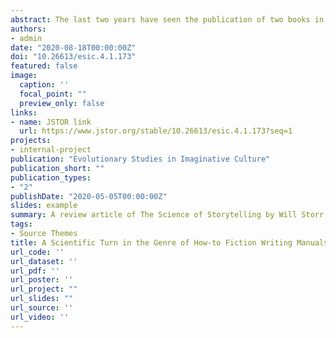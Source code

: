 ```yaml
---
abstract: The last two years have seen the publication of two books in the genre of how-to fiction writing manuals that use science both as a selling point and as a genuine analytical paradigm. The Science of Storytelling by Will Storr and The Science of Screenwriting by Paul Joseph Gulino and Connie Shears use insights from the cognitive sciences and evolutionary psychology, while retaining their practical, how-to character. This review article goes through some of the main clusters of advice shared by the two books, dealing with information processing, attention allocation, the implications of human sociality for fiction, and story structure, while fitting their takes on these issues within the fields of biocultural criticism and cultural evolution. Despite containing occasional flaws and confusions about theory common in pioneering works, these books could be harbingers of change for the genre and an important step in the bottom-up infusion of biocultural theory into literary studies.
authors:
- admin
date: "2020-08-18T00:00:00Z"
doi: "10.26613/esic.4.1.173"
featured: false
image:
  caption: ''
  focal_point: ""
  preview_only: false
links:
- name: JSTOR link
  url: https://www.jstor.org/stable/10.26613/esic.4.1.173?seq=1
projects:
- internal-project
publication: "Evolutionary Studies in Imaginative Culture"
publication_short: ""
publication_types:
- "2"
publishDate: "2020-05-05T00:00:00Z"
slides: example
summary: A review article of The Science of Storytelling by Will Storr and The Science of Screenwriting by Paul Joseph Gulino and Connie Shears, where I argue that these two recent science-heavy how-to fiction writing manuals may signal a scientific turn in the genre.
tags:
- Source Themes
title: A Scientific Turn in the Genre of How-to Fiction Writing Manuals? 
url_code: ''
url_dataset: ''
url_pdf: ''
url_poster: ''
url_project: ""
url_slides: ""
url_source: ''
url_video: ''
---
```


